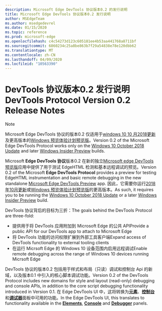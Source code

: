 ```yaml
---
description: Microsoft Edge DevTools 协议版本0.2 的发行说明
title: Microsoft Edge DevTools 协议版本0.2 发行说明
author: MSEdgeTeam
ms.author: msedgedevrel
ms.date: 01/15/2020
ms.topic: reference
ms.prod: microsoft-edge
ms.openlocfilehash: c4c54273d123c605181ee4b53aa441768a8711bf
ms.sourcegitcommit: 6860234c25a8be863b7f29a54838e78e120dbb62
ms.translationtype: MT
ms.contentlocale: zh-CN
ms.lasthandoff: 04/09/2020
ms.locfileid: "10563390"
---
```

# <span data-ttu-id="789bc-103">DevTools 协议版本0.2 发行说明</span><span class="sxs-lookup"><span data-stu-id="789bc-103">DevTools Protocol Version 0.2 Release Notes</span></span>

> [!NOTE]
> <span data-ttu-id="789bc-104">Microsoft Edge DevTools 协议的版本0.2 仅适用于[windows 10 10 月2018更新](/windows/uwp/whats-new/windows-10-build-17763)及更高版本的[Windows 预览体验计划预览版](https://insider.windows.com/getting-started/)。</span><span class="sxs-lookup"><span data-stu-id="789bc-104">Version 0.2 of the Microsoft Edge DevTools Protocol works only on the [Windows 10 October 2018 Update](/windows/uwp/whats-new/windows-10-build-17763) and later [Windows Insider Preview](https://insider.windows.com/getting-started/) builds.</span></span>

<span data-ttu-id="789bc-105">Microsoft **Edge DevTools 协议**版本0.2 在新的独立[Microsoft edge DevTools 预览版](https://www.microsoft.com/store/p/microsoft-edge-devtools-preview/9mzbfrmz0mnj?activetab=pivot%3aoverviewtab)应用中提供了用于测试 EdgeHTML 检测和基本远程调试的预览。</span><span class="sxs-lookup"><span data-stu-id="789bc-105">Version 0.2 of the Microsoft **Edge DevTools Protocol** provides a preview for testing EdgeHTML instrumentation and basic remote debugging in the new standalone [Microsoft Edge DevTools Preview](https://www.microsoft.com/store/p/microsoft-edge-devtools-preview/9mzbfrmz0mnj?activetab=pivot%3aoverviewtab) app.</span></span> <span data-ttu-id="789bc-106">因此，它需要你运行[2018 年10月更新](/windows/uwp/whats-new/windows-10-build-17763)或[Windows 预览体验计划预览版](https://insider.windows.com/getting-started/)的更高版本。</span><span class="sxs-lookup"><span data-stu-id="789bc-106">As such, it requires you to be running the [Windows 10 October 2018 Update](/windows/uwp/whats-new/windows-10-build-17763) or a later [Windows Insider Preview](https://insider.windows.com/getting-started/) build.</span></span>

<span data-ttu-id="789bc-107">DevTools 协议背后的目标为三折：</span><span class="sxs-lookup"><span data-stu-id="789bc-107">The goals behind the DevTools Protocol are three-fold:</span></span>

 - <span data-ttu-id="789bc-108">提供用于将 DevTools 应用附加到 Microsoft Edge 的公共 API</span><span class="sxs-lookup"><span data-stu-id="789bc-108">Provide a public API for our DevTools app to attach to Microsoft Edge</span></span>
 - <span data-ttu-id="789bc-109">将 DevTools 功能的访问权限扩展到外部工具客户端</span><span class="sxs-lookup"><span data-stu-id="789bc-109">Expand access of DevTools functionality to external tooling clients</span></span>
 - <span data-ttu-id="789bc-110">在运行 Micrsoft Edge 的 Windows 10 设备范围内启用远程调试</span><span class="sxs-lookup"><span data-stu-id="789bc-110">Enable remote debugging across the range of Windows 10 devices running Micrsoft Edge</span></span> 

<span data-ttu-id="789bc-111">DevTools 协议的版本0.2 包括用于样式和布局（只读）调试和控制台 Api 的新域，以及版本0.1 中引入的核心脚本调试功能。</span><span class="sxs-lookup"><span data-stu-id="789bc-111">Version 0.2 of the DevTools Protocol includes new domains for style and layout (read-only) debugging and console APIs, in addition to the core script debugging functionality introduced in Version 0.1.</span></span> <span data-ttu-id="789bc-112">在 Edge DevTools UI 中，这将转换为[**元素**](../../devtools-guide/elements.md)、[**控制台**](../../devtools-guide/console.md)和[**调试器**](../../devtools-guide/debugger.md)面板中可用的功能。</span><span class="sxs-lookup"><span data-stu-id="789bc-112">In the Edge DevTools UI, this translates to functionality available in the [**Elements**](../../devtools-guide/elements.md), [**Console**](../../devtools-guide/console.md) and [**Debugger**](../../devtools-guide/debugger.md)  panels.</span></span>
